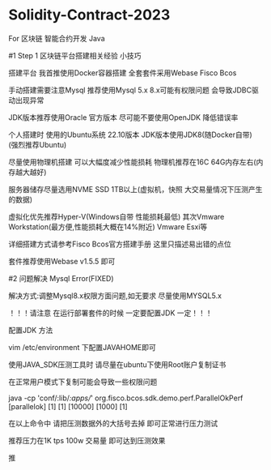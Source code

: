# Solidity-Contract-2023
For 
区块链 智能合约开发 Java

#1 Step 1 区块链平台搭建相关经验 小技巧 

搭建平台 我首推使用Docker容器搭建  全套套件采用Webase Fisco Bcos

手动搭建需要注意Mysql 推荐使用Mysql 5.x 8.x可能有权限问题 会导致JDBC驱动出现异常

JDK版本推荐使用Oracle 官方版本 尽可能不要使用OpenJDK 降低错误率

个人搭建时 使用的Ubuntu系统 22.10版本  JDK版本使用JDK8(随Docker自带) (强烈推荐Ubuntu)

尽量使用物理机搭建 可以大幅度减少性能损耗 物理机推荐在16C 64G内存左右(内存越大越好) 

服务器储存尽量选用NVME SSD 1TB以上(虚拟机，快照 大交易量情况下压测产生的数据)

虚拟化优先推荐Hyper-V(Windows自带 性能损耗最低) 其次Vmware Workstation(最方便,性能损耗大概在14%附近) Vmware Esxi等

详细搭建方式请参考Fisco Bcos官方搭建手册 这里只描述易出错的点位

套件推荐使用Webase v1.5.5 即可

#2 问题解决
Mysql Error(FIXED)

解决方式:调整Mysql8.x权限方面问题,如无要求 尽量使用MYSQL5.x 

！！！请注意 在运行部署套件的时候 一定要配置JDK 一定！！！

配置JDK 方法 

vim /etc/environment 下配置JAVAHOME即可 

使用JAVA_SDK压测工具时 请尽量在ubuntu下使用Root账户复制证书

在正常用户模式下复制可能会导致一些权限问题

java -cp 'conf/:lib/*:apps/*' org.fisco.bcos.sdk.demo.perf.ParallelOkPerf [parallelok] [1] [1] [10000] [1000] [1]

在以上命令中 请把压测数据外的大括号去掉 即可正常进行压力测试 

推荐压力在1K tps  100w 交易量 即可达到压测效果


推


